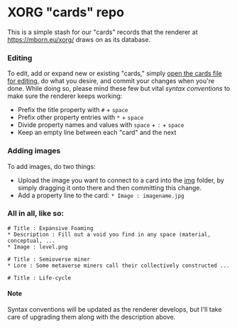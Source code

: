 # XORG "cards" repo

This is a simple stash for our "cards" records that the renderer at https://mborn.eu/xorg/ draws on as its database.

### Editing
To edit, add or expand new or existing "cards," simply [open the cards file for editing](https://github.com/XORGanon/cards/edit/main/cards), do what you desire, and commit your changes when you're done. While doing so, please mind these few but vital _syntax conventions_ to make sure the renderer keeps working:

* Prefix the title property with `#` + `space`
* Prefix other property entries with `*` + `space`
* Divide property names and values with `space` + `:` + `space`
* Keep an empty line between each "card" and the next

### Adding images
To add images, do two things:

* Upload the image you want to connect to a card into the [img](https://github.com/XORGanon/cards/tree/main/img) folder, by simply dragging it onto there and then committing this change.
* Add a property line to the card: `* Image : imagename.jpg`

### All in all, like so:
	# Title : Expansive Foaming
	* Description : Fill out a void you find in any space (material, conceptual, ...
	* Image : level.png

	# Title : Semioverse miner
	* Lore : Some metaverse miners call their collectively constructed ...

	# Title : Life-cycle

#### Note
Syntax conventions will be updated as the renderer develops, but I'll take care of upgrading them along with the description above.


